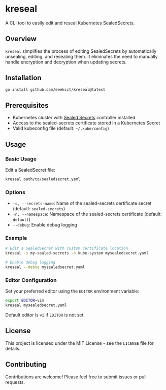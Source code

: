 # kreseal

A CLI tool to easily edit and reseal Kubernetes SealedSecrets.

## Overview

`kreseal` simplifies the process of editing SealedSecrets by automatically unsealing, editing, and resealing them. It eliminates the need to manually handle encryption and decryption when updating secrets.

## Installation

```sh
go install github.com/eeekcct/kreseal@latest
```

## Prerequisites

- Kubernetes cluster with [Sealed Secrets](https://github.com/bitnami-labs/sealed-secrets) controller installed
- Access to the sealed-secrets certificate stored in a Kubernetes Secret
- Valid kubeconfig file (default: `~/.kube/config`)

## Usage

### Basic Usage

Edit a SealedSecret file:

```sh
kreseal path/to/sealedsecret.yaml
```

### Options

- `-s, --secrets-name`: Name of the sealed-secrets certificate secret (default: `sealed-secrets`)
- `-n, --namespace`: Namespace of the sealed-secrets certificate (default: `default`)
- `--debug`: Enable debug logging

### Example

```sh
# Edit a SealedSecret with custom certificate location
kreseal -s my-sealed-secrets -n kube-system mysealedsecret.yaml

# Enable debug logging
kreseal --debug mysealedsecret.yaml
```

### Editor Configuration

Set your preferred editor using the `EDITOR` environment variable:

```sh
export EDITOR=vim
kreseal mysealedsecret.yaml
```

Default editor is `vi` if `EDITOR` is not set.

## License

This project is licensed under the MIT License - see the `LICENSE` file for details.

## Contributing

Contributions are welcome! Please feel free to submit issues or pull requests.
